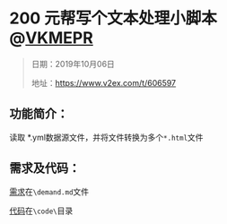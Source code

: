 # 200 元帮写个文本处理小脚本@[VKMEPR](https://www.v2ex.com/member/VKMEPR)

> 日期：2019年10月06日
>
> 地址：https://www.v2ex.com/t/606597

 

## 功能简介：

读取 *.yml数据源文件，并将文件转换为多个`*.html`文件



## 需求及代码：

[需求](demand.md)在`\demand.md`文件

[代码](code/)在`\code\`目录